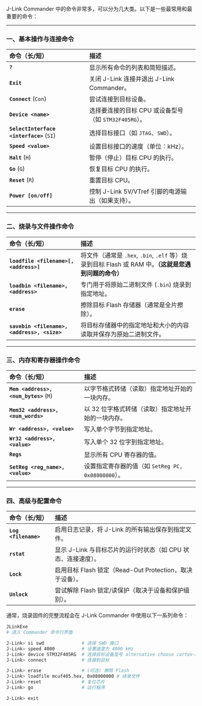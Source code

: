 
J-Link Commander 中的命令非常多，可以分为几大类。以下是一些最常用和最重要的命令：

---

### 一、基本操作与连接命令

| 命令（长/短） | 描述 |
| :--- | :--- |
| **`?`** | 显示所有命令的列表和简短描述。 |
| **`Exit`** | 关闭 J-Link 连接并退出 J-Link Commander。 |
| **`Connect`** (`Con`) | 尝试连接到目标设备。 |
| **`Device <name>`** | 选择要连接的目标 CPU 或设备型号（如 `STM32F405RG`）。 |
| **`SelectInterface <interface>`** (`SI`) | 选择目标接口（如 `JTAG`、`SWD`）。 |
| **`Speed <value>`** | 设置目标接口的速度（单位：kHz）。 |
| **`Halt`** (`H`) | 暂停（停止）目标 CPU 的执行。 |
| **`Go`** (`G`) | 恢复目标 CPU 的执行。 |
| **`Reset`** (`R`) | 重置目标 CPU。 |
| **`Power [on/off]`** | 控制 J-Link 5V/VTref 引脚的电源输出（如果支持）。 |

---

### 二、烧录与文件操作命令

| 命令（长/短） | 描述 |
| :--- | :--- |
| **`loadfile <filename>[, <address>]`** | 将文件（通常是 `.hex`, `.bin`, `.elf` 等）烧录到目标 Flash 或 RAM 中。**（这就是您遇到问题的命令）** |
| **`loadbin <filename>, <address>`** | 专门用于将原始二进制文件 (`.bin`) 烧录到指定地址。 |
| **`erase`** | 擦除目标 Flash 存储器（通常是全片擦除）。 |
| **`savebin <filename>, <address>, <size>`** | 将目标存储器中的指定地址和大小的内容读取并保存为原始二进制文件。 |

---

### 三、内存和寄存器操作命令

| 命令（长/短） | 描述 |
| :--- | :--- |
| **`Mem <address>, <num_bytes>`** (`M`) | 以字节格式转储（读取）指定地址开始的一块内存。 |
| **`Mem32 <address>, <num_words>`** | 以 32 位字格式转储（读取）指定地址开始的一块内存。 |
| **`Wr <address>, <value>`** | 写入单个字节到指定地址。 |
| **`Wr32 <address>, <value>`** | 写入单个 32 位字到指定地址。 |
| **`Regs`** | 显示所有 CPU 寄存器的值。 |
| **`SetReg <reg_name>, <value>`** | 设置指定寄存器的值（如 `SetReg PC, 0x08000000`）。 |

---

### 四、高级与配置命令

| 命令（长/短） | 描述 |
| :--- | :--- |
| **`Log <filename>`** | 启用日志记录，将 J-Link 的所有输出保存到指定文件。 |
| **`rstat`** | 显示 J-Link 与目标芯片的运行时状态（如 CPU 状态、连接速度）。 |
| **`Lock`** | 启用目标 Flash 锁定（Read-Out Protection，取决于设备）。 |
| **`Unlock`** | 尝试解除 Flash 锁定/读保护（取决于设备和保护级别）。 |

通常，烧录固件的完整流程会在 J-Link Commander 中使用以下一系列命令：

```bash
JLinkExe 
# 进入 Commander 命令行界面

J-Link> si swd              # 选择 SWD 接口
J-Link> speed 4000          # 设置速度为 4000 kHz
J-Link> device STM32F405RG  # 选择目标设备型号 alternative choose cortex-A7 cortex-M3
J-Link> connect             # 连接到目标

J-Link> erase               # (可选) 擦除 Flash
J-Link> loadfile mcuf405.hex, 0x08000000 # 烧录文件
J-Link> reset               # 复位芯片
J-Link> go                  # 运行程序

J-Link> exit
````

